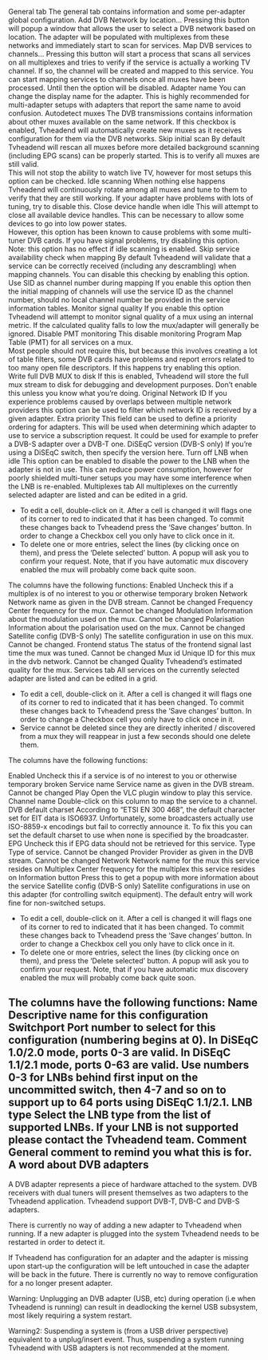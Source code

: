 <div class="hts-doc-text">

General tab
The general tab contains information and some per-adapter global
configuration.
Add DVB Network by location…
Pressing this button will popup a window that allows the user to select
a DVB network based on location. The adapter will be populated with
multiplexes from these networks and immediately start to scan for
services.
Map DVB services to channels…
Pressing this button will start a process that scans all services on all
multiplexes and tries to verify if the service is actually a working TV
channel. If so, the channel will be created and mapped to this service.
You can start mapping services to channels once all muxes have been
processed. Until then the option will be disabled.
Adapter name
You can change the display name for the adapter. This is highly
recommended for multi-adapter setups with adapters that report the same
name to avoid confusion.
Autodetect muxes
The DVB transmissions contains information about other muxes available
on the same network. If this checkbox is enabled, Tvheadend will
automatically create new muxes as it receives configuration for them via
the DVB networks.
Skip initial scan
By default Tvheadend will rescan all muxes before more detailed
background scanning (including EPG scans) can be properly started. This
is to verify all muxes are still valid.\
 This will not stop the ability to watch live TV, however for most
setups this option can be checked.
Idle scanning
When nothing else happens Tvheadend will continuously rotate among all
muxes and tune to them to verify that they are still working. If your
adapter have problems with lots of tuning, try to disable this.
Close device handle when idle
This will attempt to close all available device handles. This can be
necessary to allow some devices to go into low power states.\
 However, this option has been known to cause problems with some
multi-tuner DVB cards. If you have signal problems, try disabling this
option.\
 Note: this option has no effect if idle scanning is enabled.
Skip service availability check when mapping
By default Tvheadend will validate that a service can be correctly
received (including any descrambling) when mapping channels. You can
disable this checking by enabling this option.
Use SID as channel number during mapping
If you enable this option then the initial mapping of channels will use
the service ID as the channel number, should no local channel number be
provided in the service information tables.
Monitor signal quality
If you enable this option Tvheadend will attempt to monitor signal
quality of a mux using an internal metric. If the calculated quality
falls to low the mux/adapter will generally be ignored.
Disable PMT monitoring
This disable monitoring Program Map Table (PMT) for all services on a
mux.\
 Most people should not require this, but because this involves creating
a lot of table filters, some DVB cards have problems and report errors
related to too many open file descriptors. If this happens try enabling
this option.
Write full DVB MUX to disk
If this is enabled, Tvheadend will store the full mux stream to disk for
debugging and development purposes. Don’t enable this unless you know
what you’re doing.
Original Network ID
If you experience problems caused by overlaps between multiple network
providers this option can be used to filter which network ID is received
by a given adapter.
Extra priority
This field can be used to define a priority ordering for adapters. This
will be used when determining which adapter to use to service a
subscription request. It could be used for example to prefer a DVB-S
adapter over a DVB-T one.
DiSEqC version (DVB-S only)
If you’re using a DiSEqC switch, then specify the version here.
Turn off LNB when idle
This option can be enabled to disable the power to the LNB when the
adapter is not in use. This can reduce power consumption, however for
poorly shielded multi-tuner setups you may have some interference when
the LNB is re-enabled.
Multiplexes tab
All multiplexes on the currently selected adapter are listed and can be
edited in a grid.
-   To edit a cell, double-click on it. After a cell is changed it will
    flags one of its corner to red to indicated that it has been
    changed. To commit these changes back to Tvheadend press the ‘Save
    changes’ button. In order to change a Checkbox cell you only have to
    click once in it.
-   To delete one or more entries, select the lines (by clicking once on
    them), and press the ‘Delete selected’ button. A popup will ask you
    to confirm your request. Note, that if you have automatic mux
    discovery enabled the mux will probably come back quite soon.

The columns have the following functions:
Enabled
Uncheck this if a multiplex is of no interest to you or otherwise
temporary broken
Network
Network name as given in the DVB stream. Cannot be changed
Frequency
Center frequency for the mux. Cannot be changed
Modulation
Information about the modulation used on the mux. Cannot be changed
Polarisation
Information about the polarisation used on the mux. Cannot be changed
Satellite config (DVB-S only)
The satellite configuration in use on this mux. Cannot be changed.
Frontend status
The status of the frontend signal last time the mux was tuned. Cannot be
changed
Mux id
Unique ID for this mux in the dvb network. Cannot be changed
Quality
Tvheadend’s estimated quality for the mux.
Services tab
All services on the currently selected adapter are listed and can be
edited in a grid.
-   To edit a cell, double-click on it. After a cell is changed it will
    flags one of its corner to red to indicated that it has been
    changed. To commit these changes back to Tvheadend press the ‘Save
    changes’ button. In order to change a Checkbox cell you only have to
    click once in it.
-   Service cannot be deleted since they are directly inherited /
    discovered from a mux they will reappear in just a few seconds
    should one delete them.

The columns have the following functions:

Enabled
Uncheck this if a service is of no interest to you or otherwise
temporary broken
Service name
Service name as given in the DVB stream. Cannot be changed
Play
Open the VLC plugin window to play this service.
Channel name
Double-click on this column to map the service to a channel.
DVB default charset
According to “ETSI EN 300 468”, the default character set for EIT data
is ISO6937. Unfortunately, some broadcasters actually use ISO-8859-x
encodings but fail to correctly announce it. To fix this you can set the
default charset to use when none is specified by the broadcaster.
EPG
Uncheck this if EPG data should not be retrieved for this service.
Type
Type of service. Cannot be changed
Provider
Provider as given in the DVB stream. Cannot be changed
Network
Network name for the mux this service resides on
Multiplex
Center frequency for the multiplex this service resides on
Information button
Press this to get a popup with more information about the service
Satellite config (DVB-S only)
Satellite configurations in use on this adapter (for controlling switch
equipment). The default entry will work fine for non-switched setups.
-   To edit a cell, double-click on it. After a cell is changed it will
    flags one of its corner to red to indicated that it has been
    changed. To commit these changes back to Tvheadend press the ‘Save
    changes’ button. In order to change a Checkbox cell you only have to
    click once in it.
-   To delete one or more entries, select the lines (by clicking once on
    them), and press the ‘Delete selected’ button. A popup will ask you
    to confirm your request. Note, that if you have automatic mux
    discovery enabled the mux will probably come back quite soon.

The columns have the following functions:
Name
Descriptive name for this configuration
Switchport
Port number to select for this configuration (numbering begins at 0).
In DiSEqC 1.0/2.0 mode, ports 0-3 are valid.
In DiSEqC 1.1/2.1 mode, ports 0-63 are valid.
Use numbers 0-3 for LNBs behind first input on the uncommitted switch,
then 4-7 and so on to support up to 64 ports using DiSEqC 1.1/2.1.
LNB type
Select the LNB type from the list of supported LNBs. If your LNB is not
supported please contact the Tvheadend team.
Comment
General comment to remind you what this is for.
A word about DVB adapters
-------------------------

A DVB adapter represents a piece of hardware attached to the system. DVB
receivers with dual tuners will present themselves as two adapters to
the Tvheadend application. Tvheadend support DVB-T, DVB-C and DVB-S
adapters.

There is currently no way of adding a new adapter to Tvheadend when
running. If a new adapter is plugged into the system Tvheadend needs to
be restarted in order to detect it.

If Tvheadend has configuration for an adapter and the adapter is missing
upon start-up the configuration will be left untouched in case the
adapter will be back in the future. There is currently no way to remove
configuration for a no longer present adapter.

Warning: Unplugging an DVB adapter (USB, etc) during operation (i.e when
Tvheadend is running) can result in deadlocking the kernel USB
subsystem, most likely requiring a system restart.

Warning2: Suspending a system is (from a USB driver perspective)
equivalent to a unplug/insert event. Thus, suspending a system running
Tvheadend with USB adapters is not recommended at the moment.

</div>

